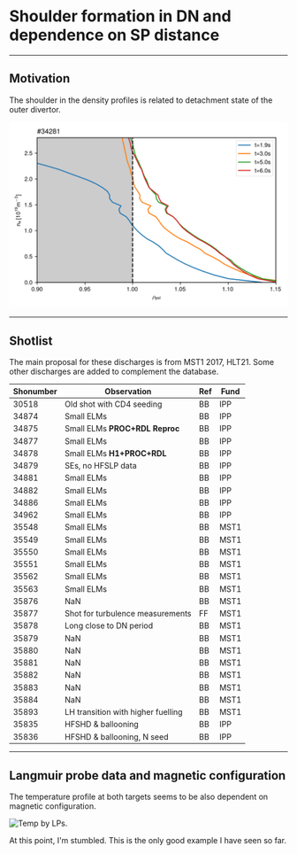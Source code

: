 # Shoulder formation in DN and dependence on SP distance
---

## Motivation

The shoulder in the density profiles is related to detachment state of the outer divertor.

![Possible shoulder formation in reflectometry profiles.](./Figures/lin34281.png "Possible shoulder formation in reflectometry profiles.")

---

## Shotlist

The main proposal for these discharges is from MST1 2017, HLT21.
Some other discharges are added to complement the database.

| Shonumber | Observation | Ref | Fund |
|---|---|---|---|
| 30518 | Old shot with CD4 seeding | BB | IPP |
| 34874 | Small ELMs | BB | IPP |
| 34875 | Small ELMs __PROC+RDL Reproc__ | BB | IPP |
| 34877 | Small ELMs | BB | IPP |
| 34878 | Small ELMs __H1+PROC+RDL__ | BB | IPP |
| 34879 | SEs, no HFSLP data | BB | IPP |
| 34881 | Small ELMs | BB | IPP |
| 34882 | Small ELMs | BB | IPP |
| 34886 | Small ELMs | BB | IPP |
| 34962 | Small ELMs | BB | IPP |
| 35548 | Small ELMs | BB | MST1 |
| 35549 | Small ELMs | BB | MST1 |
| 35550 | Small ELMs | BB | MST1 |
| 35551 | Small ELMs | BB | MST1 |
| 35562 | Small ELMs | BB | MST1 |
| 35563 | Small ELMs | BB | MST1 |
| 35876 | NaN | BB | MST1 |
| 35877 | Shot for turbulence measurements | FF | MST1 |
| 35878 | Long close to DN period | BB | MST1 |
| 35879 | NaN | BB | MST1 |
| 35880 | NaN | BB | MST1 |
| 35881 | NaN | BB | MST1 |
| 35882 | NaN | BB | MST1 |
| 35883 | NaN | BB | MST1 |
| 35884 | NaN | BB | MST1 |
| 35893 | LH transition with higher fuelling | BB | MST1 |
| 35835 | HFSHD & ballooning | BB | IPP |
| 35836 | HFSHD & ballooning, N seed | BB | IPP |

---

## Langmuir probe data and magnetic configuration

The temperature profile at both targets seems to be also dependent on magnetic configuration.

![Temp by LPs.](./Figures/temp_LP_34875.png "Temperature measured by LPs at the targets.")

At this point, I'm stumbled. This is the only good example I have seen so far.